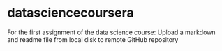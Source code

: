 # datasciencecoursera
For the first assignment of the data science course:
Upload a markdown and readme file from local disk to remote GitHub repository
